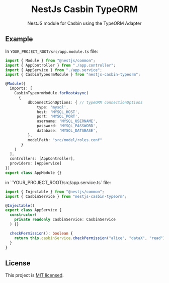 <h1 align="center">
NestJs Casbin TypeORM
</h1>
  
<p align="center">
  NestJS module for Casbin using the TypeORM Adapter
</p>
    <p align="center">
</p>

## Example

In `YOUR_PROJECT_ROOT/src/app.module.ts` file:

```typescript
import { Module } from "@nestjs/common";
import { AppController } from "./app.controller";
import { AppService } from "./app.service";
import { CasbinTypeormModule } from "nestjs-casbin-typeorm";

@Module({
  imports: [
    CasbinTypeormModule.forRootAsync(
      {
          dbConnectionOptions: { // typeORM connectionOptions
              type: 'mysql',
              host: 'MYSQL_HOST',
              port: 'MYSQL_PORT',
              username: 'MYSQL_USERNAME',
              password: 'MYSQL_PASSWORD',
              database: 'MYSQL_DATABASE',
          },
          modelPath: "src/model/roles.conf"
       }
    )
  ],
  controllers: [AppController],
  providers: [AppService]
})
export class AppModule {}
```

in ``YOUR_PROJECT_ROOT/src/app.service.ts` file:

```typescript
import { Injectable } from "@nestjs/common";
import { CasbinService } from "nestjs-casbin-typeorm";

@Injectable()
export class AppService {
  constructor(
    private readonly casbinService: CasbinService
  ) {}

  checkPermission(): boolean {
    return this.casbinService.checkPermission("alice", "dataX", "read");
  }
}
```

## License

  This project is [MIT licensed](LICENSE).
